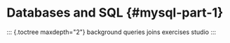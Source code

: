 # Databases and SQL {#mysql-part-1}

::: {.toctree maxdepth="2"}
background queries joins exercises studio
:::
